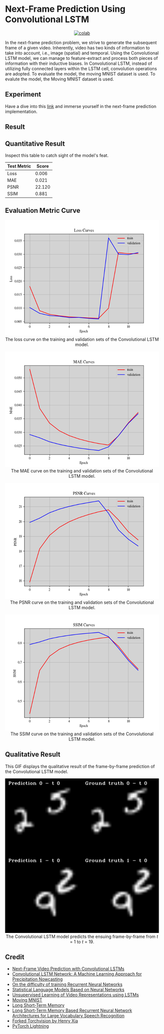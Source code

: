 # Next-Frame Prediction Using Convolutional LSTM


<div align="center">
    <a href="https://colab.research.google.com/github/reshalfahsi/next-frame-prediction/blob/master/Next_Frame_Prediction_Using_Convolutional_LSTM.ipynb"><img src="https://colab.research.google.com/assets/colab-badge.svg" alt="colab"></a>
    <br />
</div>


In the next-frame prediction problem, we strive to generate the subsequent frame of a given video. Inherently, video has two kinds of information to take into account, i.e., image (spatial) and temporal. Using the Convolutional LSTM model, we can manage to feature-extract and process both pieces of information with their inductive biases. In Convolutional LSTM, instead of utilizing fully connected layers within the LSTM cell, convolution operations are adopted. To evaluate the model, the moving MNIST dataset is used. To evalute the model, the Moving MNIST dataset is used.


## Experiment

Have a dive into this [link](https://colab.research.google.com/github/reshalfahsi/next-frame-prediction/blob/master/Next_Frame_Prediction_Using_Convolutional_LSTM.ipynb) and immerse yourself in the next-frame prediction implementation.


## Result

## Quantitative Result

Inspect this table to catch sight of the model's feat.

Test Metric  | Score
------------ | -------------
Loss         | 0.006
MAE          | 0.021
PSNR         | 22.120
SSIM         | 0.881


## Evaluation Metric Curve

<p align="center"> <img src="https://github.com/reshalfahsi/next-frame-prediction/blob/master/assets/loss_curve.png" alt="loss_curve" > <br /> The loss curve on the training and validation sets of the Convolutional LSTM model. </p>

<p align="center"> <img src="https://github.com/reshalfahsi/next-frame-prediction/blob/master/assets/mae_curve.png" alt="mae_curve" > <br /> The MAE curve on the training and validation sets of the Convolutional LSTM model. </p>

<p align="center"> <img src="https://github.com/reshalfahsi/next-frame-prediction/blob/master/assets/psnr_curve.png" alt="psnr_curve" > <br /> The PSNR curve on the training and validation sets of the Convolutional LSTM model. </p>

<p align="center"> <img src="https://github.com/reshalfahsi/next-frame-prediction/blob/master/assets/ssim_curve.png" alt="ssim_curve" > <br /> The SSIM curve on the training and validation sets of the Convolutional LSTM model. </p>


## Qualitative Result

This GIF displays the qualitative result of the frame-by-frame prediction of the Convolutional LSTM model.

<p align="center"> <img src="https://github.com/reshalfahsi/next-frame-prediction/blob/master/assets/result.gif" alt="qualitative" > <br /> The Convolutional LSTM model predicts the ensuing frame-by-frame from <i>t</i> = 1 to <i>t</i> = 19. </p>


## Credit

- [Next-Frame Video Prediction with Convolutional LSTMs](https://keras.io/examples/vision/conv_lstm/)
- [Convolutional LSTM Network: A Machine Learning Approach for Precipitation Nowcasting](https://papers.nips.cc/paper/2015/file/07563a3fe3bbe7e3ba84431ad9d055af-Paper.pdf)
- [On the difficulty of training Recurrent Neural Networks](https://arxiv.org/pdf/1211.5063.pdf)
- [Statistical Language Models Based on Neural Networks](https://www.fit.vutbr.cz/~imikolov/rnnlm/thesis.pdf)
- [Unsupervised Learning of Video Representations using LSTMs](http://www.cs.toronto.edu/~nitish/unsup_video.pdf)
- [Moving MNIST](http://www.cs.toronto.edu/~nitish/unsupervised_video/)
- [Long Short-Term Memory](https://www.bioinf.jku.at/publications/older/2604.pdf)
- [Long Short-Term Memory Based Recurrent Neural Network Architectures for Large Vocabulary Speech Recognition](https://arxiv.org/pdf/1402.1128.pdf)
- [Forked Torchvision by Henry Xia](https://github.com/ehnryx/vision/tree/be6f398c0612c245b0019a286a99f80aca81de7d/torchvision/transforms)
- [PyTorch Lightning](https://lightning.ai/docs/pytorch/latest/)
